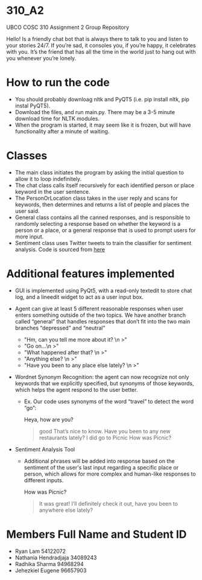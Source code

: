 # 310_A2
UBCO COSC 310 Assignment 2 Group Repository

Hello! Is a friendly chat bot that is always there to talk to you and listen to your stories 24/7. If you’re sad, it consoles you, if you’re happy, it celebrates with you. It’s the friend that has all the time in the world just to hang out with you whenever you’re lonely.

# How to run the code
* You should probably downloag nltk and PyQT5 (i.e. pip install nltk, pip instal PyQT5).
* Download the files, and run main.py. There may be a 3-5 minute download time for NLTK modules. 
* When the program is started, it may seem like it is frozen, but will have functionality after a minute of waiting.

# Classes
* The main class initiates the program by asking the initial question to allow it to loop indefinitely.
* The chat class calls itself recursively for each identified person or place keyword in the user sentence.
* The PersonOrLocation class takes in the user reply and scans for keywords, then determines and returns a list of people and places the user said.
* General class contains all the canned responses, and is responsible to randomly selecting a response based on whether the keyword is a person or a place, or a general response that is used to prompt users for more input.
* Sentiment class uses Twitter tweets to train the classifier for sentiment analysis. Code is sourced from [here](https://www.digitalocean.com/community/tutorials/how-to-perform-sentiment-analysis-in-python-3-using-the-natural-language-toolkit-nltk)

# Additional features implemented
- GUI is implemented using PyQt5, with a read-only textedit to store chat log, and a lineedit widget to act as a user input box.

- Agent can give at least 5 different reasonable responses when user enters something outside of the two topics. We have another branch called “general” that handles responses that don’t fit into the two main branches “depressed” and “neutral”
   - "Hm, can you tell me more about it? \n >"
   - "Go on...\n >"
   - "What happened after that? \n >"
   - "Anything else? \n >"
   - "Have you been to any place else lately? \n >"
  
- Wordnet Synonym Recognition: the agent can now recognize not only keywords that we explicitly specified, but synonyms of those keywords, which helps the agent respond to the user better.
   - Ex. Our code uses synonyms of the word “travel” to detect the word “go”:
      
      Heya, how are you?
      > good
      That’s nice to know. Have you been to any new restaurants lately?
      > I did go to Picnic 
      How was Picnic?
     
- Sentiment Analysis Tool
   - Additional phrases will be added into response based on the sentiment of the user's last input regarding a specific place or person, which allows for more complex and human-like responses to different inputs.
      
      How was Picnic?
      > It was great!
      I’ll definitely check it out, have you been to anywhere else lately? 

# Members Full Name and Student ID
* Ryan Lam 54122072
* Nathania Hendradjaja 34089243
* Radhika Sharma 94968294
* Jehezkiel Eugene 96657903
